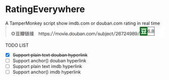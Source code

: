 # RatingEverywhere
A TamperMonkey script show imdb.com or douban.com rating in real time
![](https://github.com/tony1016/RatingEverywhere/raw/master/resource/douban.png)

TODO LIST

- [x] ~~Support plain text douban hyperlink~~
- [ ] Support anchor(<a>) douban hyperlink
- [ ] Support plain text imdb hyperlink
- [ ] Support anchor(<a>) imdb hyperlink